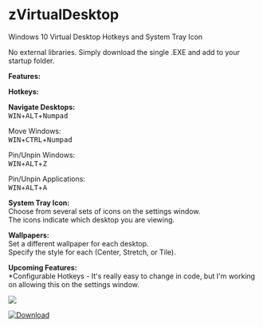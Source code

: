 # zVirtualDesktop
Windows 10 Virtual Desktop Hotkeys and System Tray Icon

No external libraries. Simply download the single .EXE and add to your startup folder.

__Features:__

__Hotkeys:__

__Navigate Desktops:__  
<kbd>WIN</kbd>+<kbd>ALT</kbd>+<kbd>Numpad</kbd>

Move Windows:  
<kbd>WIN</kbd>+<kbd>CTRL</kbd>+<kbd>Numpad</kbd>

Pin/Unpin Windows:  
<kbd>WIN</kbd>+<kbd>ALT</kbd>+<kbd>Z</kbd>

Pin/Unpin Applications:  
<kbd>WIN</kbd>+<kbd>ALT</kbd>+<kbd>A</kbd>

__System Tray Icon:__  
Choose from several sets of icons on the settings window.  
The icons indicate which desktop you are viewing.

__Wallpapers:__  
Set a different wallpaper for each desktop.  
Specify the style for each (Center, Stretch, or Tile).


__Upcoming Features:__  
*Configurable Hotkeys - It's really easy to change in code, but I'm working on allowing this on the settings window.


![](https://github.com/mzomparelli/zVirtualDesktop/blob/master/Screenshot.png?raw=true)

[![Download](https://github.com/mzomparelli/zVirtualDesktop/blob/master/download.png?raw=true)](https://github.com/mzomparelli/zVirtualDesktop/blob/master/zVirtualDesktop/bin/Release/zVirtualDesktop.zip?raw=true)
